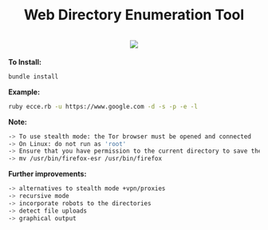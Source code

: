
<h1 align="center">
  <br>
  Web Directory Enumeration Tool  
  <br>
  <br>
  <img src="https://user-images.githubusercontent.com/115858996/216793627-01f11973-f8fd-4ee8-8fe7-0c0787488d84.png">
  <br>  
</h1>


<b>To Install: </b>

```bash
bundle install
```

<b>Example:</b>

```bash
ruby ecce.rb -u https://www.google.com -d -s -p -e -l
```


<b>Note:</b>

```bash
-> To use stealth mode: the Tor browser must be opened and connected
-> On Linux: do not run as 'root'
-> Ensure that you have permission to the current directory to save the prints
-> mv /usr/bin/firefox-esr /usr/bin/firefox
```


<b>Further improvements: </b>

```bash
-> alternatives to stealth mode +vpn/proxies
-> recursive mode
-> incorporate robots to the directories
-> detect file uploads
-> graphical output 
